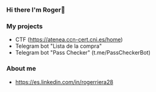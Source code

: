 ### Hi there I'm Roger👋

### My projects
* CTF (https://atenea.ccn-cert.cni.es/home)
* Telegram bot "Lista de la compra"
* Telegram bot "Pass Checker" (t.me/PassCheckerBot)

### About me 
* https://es.linkedin.com/in/rogerriera28
